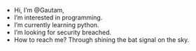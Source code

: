 - Hi, I’m @Gautam,
- I’m interested in programming.
- I’m currently learning python.
- I’m looking for security breached.
- How to reach me? Through shining the bat signal on the sky.

<!---
ryuiiji/ryuiiji is a ✨ special ✨ repository because its `README.md` (this file) appears on your GitHub profile.
You can click the Preview link to take a look at your changes.
--->
